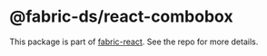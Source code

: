 # @fabric-ds/react-combobox

This package is part of
[fabric-react](https://github.com/fabric-ds/react). See the repo for
more details.
